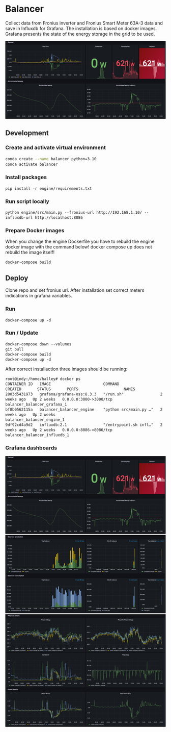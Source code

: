 # Balancer

Collect data from Fronius inverter and Fronius Smart Meter 63A-3 data and save in Influxdb for Grafana. 
The installation is based on docker images. Grafana presents the state of the energy storage in the grid to be used.

![Screenshot](docs/img/grafana1.png?raw=true "Screenshot")

## Development

### Create and activate virtual environment

```bash
conda create --name balancer python=3.10
conda activate balancer
```


### Install packages

```shell
pip install -r engine/requirements.txt
```

### Run script locally

```shell
python engine/src/main.py --fronius-url http://192.168.1.10/ --influxdb-url http://localhost:8086
```

### Prepare Docker images

When you change the engine Dockerfile you have to rebuild the engine docker image with the command below! docker compose up does not rebuild the image itself!
```shell
docker-compose build
```

## Deploy

Clone repo and set fronius url. After installation set correct meters indications in grafana variables.

### Run

```shell
docker-compose up -d
```

### Run / Update

```shell
docker-compose down --volumes
git pull
docker-compose build
docker-compose up -d
```

After correct installaction three images should be running:
```shell
root@indy:/home/halley# docker ps
CONTAINER ID   IMAGE                       COMMAND                  CREATED       STATUS       PORTS                    NAMES
2803d5431973   grafana/grafana-oss:8.3.3   "/run.sh"                2 weeks ago   Up 2 weeks   0.0.0.0:3000->3000/tcp   balancer_balancer_grafana_1
bf8b0562115a   balancer_balancer_engine    "python src/main.py …"   2 weeks ago   Up 2 weeks                            balancer_balancer_engine_1
9df92cd4a9d2   influxdb:2.1                "/entrypoint.sh infl…"   2 weeks ago   Up 2 weeks   0.0.0.0:8086->8086/tcp   balancer_balancer_influxdb_1
```

### Grafana dashboards

![Screenshot](docs/img/grafana1.png?raw=true "Screenshot")
![Screenshot](docs/img/grafana2.png?raw=true "Screenshot")
![Screenshot](docs/img/grafana3.png?raw=true "Screenshot")